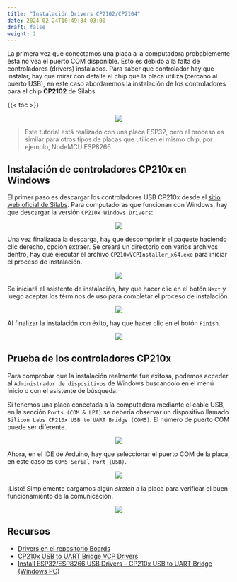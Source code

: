 ```yaml
---
title: "Instalación Drivers CP2102/CP2104"
date: 2024-02-24T10:49:34-03:00
draft: false
weight: 2
---
```

La primera vez que conectamos una placa a la computadora probablemente ésta no vea el puerto COM disponible. Esto es debido a la falta de controladores (drivers) instalados. Para saber que controlador hay que instalar, hay que mirar con detalle el chip que la placa utiliza (cercano al puerto USB), en este caso abordaremos la instalación de los controladores para el chip **CP2102** de Silabs.

{{< toc >}}

<p align="center">
    <img src="../img/silicon_labs.png">
</p>

> Este tutorial está realizado con una placa ESP32, pero el proceso es similar para otros tipos de placas que utilicen el mismo chip, por ejemplo, NodeMCU ESP8266.

## Instalación de controladores CP210x en Windows

El primer paso es descargar los controladores USB CP210x desde el [sitio web oficial de Silabs](https://www.silabs.com/developers/usb-to-uart-bridge-vcp-drivers). Para computadoras que funcionan con Windows, hay que descargar la versión `CP210x Windows Drivers`:

<p align="center">
    <img src="../img/software.png">
</p>

Una vez finalizada la descarga, hay que descomprimir el paquete haciendo clic derecho, opción extraer. Se creará un directorio con varios archivos dentro, hay que ejecutar el archivo `CP210xVCPInstaller_x64.exe` para iniciar el proceso de instalación.

<p align="center">
    <img src="../img/CP210xVCPInstaller_x64.png">
</p>

Se iniciará el asistente de instalación, hay que hacer clic en el botón `Next` y luego aceptar los términos de uso para completar el proceso de instalación.

<p align="center">
    <img src="../img/wizard1.png">
</p>

Al finalizar la instalación con éxito, hay que hacer clic en el botón `Finish`.

<p align="center">
    <img src="../img/wizard2.png">
</p>

## Prueba de los controladores CP210x

Para comprobar que la instalación realmente fue exitosa, podemos acceder al `Administrador de dispositivos` de Windows buscandolo en el menú Inicio o con el asistente de búsqueda.

Si tenemos una placa conectada a la computadora mediante el cable USB, en la sección `Ports (COM & LPT)` se debería observar un dispositivo llamado `Silicon Labs CP210x USB to UART Bridge (COM5)`. El número de puerto COM puede ser diferente.

<p align="center">
    <img src="../img/devices.png">
</p>

Ahora, en el IDE de Arduino, hay que seleccionar el puerto COM de la placa, en este caso es `COM5 Serial Port (USB)`.

<p align="center">
    <img src="../img/ide_ports.png">
</p>

¡Listo! Simplemente cargamos algún *sketch* a la placa para verificar el buen funcionamiento de la comunicación.

<p align="center">
    <img src="../img/upload.png">
</p>

## Recursos

- [Drivers en el repositorio Boards](https://github.com/lmtreser/boards/tree/main/Drivers)
- [CP210x USB to UART Bridge VCP Drivers](https://www.silabs.com/developers/usb-to-uart-bridge-vcp-drivers)
- [Install ESP32/ESP8266 USB Drivers – CP210x USB to UART Bridge (Windows PC)](https://randomnerdtutorials.com/install-esp32-esp8266-usb-drivers-cp210x-windows/)